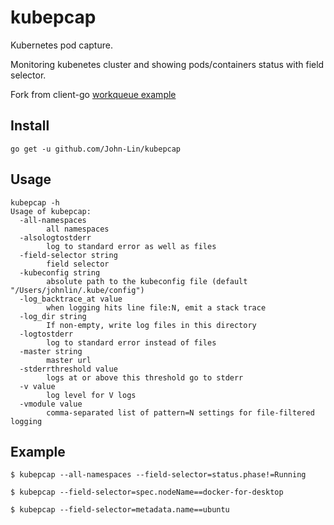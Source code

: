 # kubepcap

Kubernetes pod capture.

Monitoring kubenetes cluster and showing pods/containers status with field selector.

Fork from client-go [workqueue example](https://github.com/kubernetes/client-go/tree/master/examples/workqueue)

## Install

```shell
go get -u github.com/John-Lin/kubepcap
```

## Usage

```
kubepcap -h
Usage of kubepcap:
  -all-namespaces
        all namespaces
  -alsologtostderr
        log to standard error as well as files
  -field-selector string
        field selector
  -kubeconfig string
        absolute path to the kubeconfig file (default "/Users/johnlin/.kube/config")
  -log_backtrace_at value
        when logging hits line file:N, emit a stack trace
  -log_dir string
        If non-empty, write log files in this directory
  -logtostderr
        log to standard error instead of files
  -master string
        master url
  -stderrthreshold value
        logs at or above this threshold go to stderr
  -v value
        log level for V logs
  -vmodule value
        comma-separated list of pattern=N settings for file-filtered logging
```

## Example 

```shell
$ kubepcap --all-namespaces --field-selector=status.phase!=Running

$ kubepcap --field-selector=spec.nodeName==docker-for-desktop

$ kubepcap --field-selector=metadata.name==ubuntu
```
